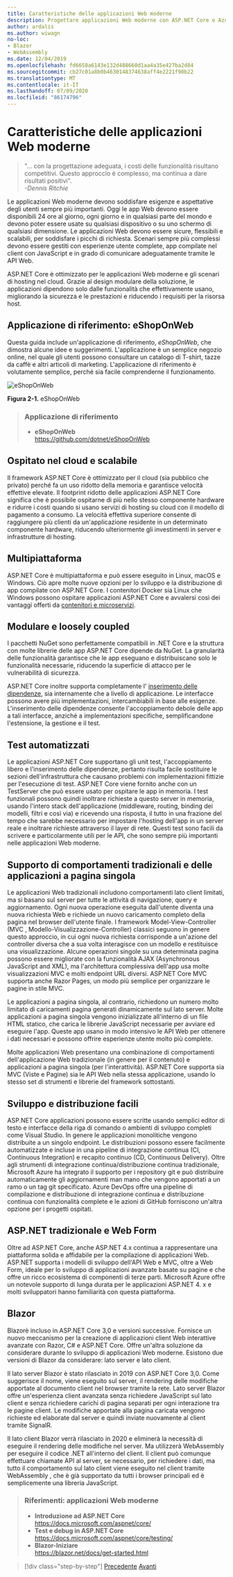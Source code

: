 ```yaml
---
title: Caratteristiche delle applicazioni Web moderne
description: Progettare applicazioni Web moderne con ASP.NET Core e Azure | Caratteristiche delle applicazioni Web moderne
author: ardalis
ms.author: wiwagn
no-loc:
- Blazor
- WebAssembly
ms.date: 12/04/2019
ms.openlocfilehash: fd6658a6143e132d488660d1aa4a35e427ba2d84
ms.sourcegitcommit: cb27c01a8b0b4630148374638aff4e2221f90b22
ms.translationtype: MT
ms.contentlocale: it-IT
ms.lasthandoff: 07/09/2020
ms.locfileid: "86174796"
---
```

# <a name="characteristics-of-modern-web-applications"></a>Caratteristiche delle applicazioni Web moderne

> "… con la progettazione adeguata, i costi delle funzionalità risultano competitivi. Questo approccio è complesso, ma continua a dare risultati positivi".  
> _\-Dennis Ritchie_

Le applicazioni Web moderne devono soddisfare esigenze e aspettative degli utenti sempre più importanti. Oggi le app Web devono essere disponibili 24 ore al giorno, ogni giorno e in qualsiasi parte del mondo e devono poter essere usate su qualsiasi dispositivo o su uno schermo di qualsiasi dimensione. Le applicazioni Web devono essere sicure, flessibili e scalabili, per soddisfare i picchi di richiesta. Scenari sempre più complessi devono essere gestiti con esperienze utente complete, app compilate nel client con JavaScript e in grado di comunicare adeguatamente tramite le API Web.

ASP.NET Core è ottimizzato per le applicazioni Web moderne e gli scenari di hosting nel cloud. Grazie al design modulare della soluzione, le applicazioni dipendono solo dalle funzionalità che effettivamente usano, migliorando la sicurezza e le prestazioni e riducendo i requisiti per la risorsa host.

## <a name="reference-application-eshoponweb"></a>Applicazione di riferimento: eShopOnWeb

Questa guida include un'applicazione di riferimento, _eShopOnWeb_, che dimostra alcune idee e suggerimenti. L'applicazione è un semplice negozio online, nel quale gli utenti possono consultare un catalogo di T-shirt, tazze da caffè e altri articoli di marketing. L'applicazione di riferimento è volutamente semplice, perché sia facile comprenderne il funzionamento.

![eShopOnWeb](./media/image2-1.png)

**Figura 2-1.** eShopOnWeb

> ### <a name="reference-application"></a>Applicazione di riferimento
>
> - **eShopOnWeb**  
>   <https://github.com/dotnet/eShopOnWeb>

## <a name="cloud-hosted-and-scalable"></a>Ospitato nel cloud e scalabile

Il framework ASP.NET Core è ottimizzato per il cloud (sia pubblico che privato) perché fa un uso ridotto della memoria e garantisce velocità effettive elevate. Il footprint ridotto delle applicazioni ASP.NET Core significa che è possibile ospitarne di più nello stesso componente hardware e ridurre i costi quando si usano servizi di hosting su cloud con il modello di pagamento a consumo. La velocità effettiva superiore consente di raggiungere più clienti da un'applicazione residente in un determinato componente hardware, riducendo ulteriormente gli investimenti in server e infrastrutture di hosting.

## <a name="cross-platform"></a>Multipiattaforma

ASP.NET Core è multipiattaforma e può essere eseguito in Linux, macOS e Windows. Ciò apre molte nuove opzioni per lo sviluppo e la distribuzione di app compilate con ASP.NET Core. I contenitori Docker sia Linux che Windows possono ospitare applicazioni ASP.NET Core e avvalersi così dei vantaggi offerti da [contenitori e microservizi](../microservices/index.md).

## <a name="modular-and-loosely-coupled"></a>Modulare e loosely coupled

I pacchetti NuGet sono perfettamente compatibili in .NET Core e la struttura con molte librerie delle app ASP.NET Core dipende da NuGet. La granularità delle funzionalità garantisce che le app eseguano e distribuiscano solo le funzionalità necessarie, riducendo la superficie di attacco per le vulnerabilità di sicurezza.

ASP.NET Core inoltre supporta completamente l' [inserimento delle dipendenze](https://deviq.com/dependency-injection/), sia internamente che a livello di applicazione. Le interfacce possono avere più implementazioni, intercambiabili in base alle esigenze. L'inserimento delle dipendenze consente l'accoppiamento debole delle app a tali interfacce, anziché a implementazioni specifiche, semplificandone l'estensione, la gestione e il test.

## <a name="easily-tested-with-automated-tests"></a>Test automatizzati

Le applicazioni ASP.NET Core supportano gli unit test, l'accoppiamento libero e l'inserimento delle dipendenze, pertanto risulta facile sostituire le sezioni dell'infrastruttura che causano problemi con implementazioni fittizie per l'esecuzione di test. ASP.NET Core viene fornito anche con un TestServer che può essere usato per ospitare le app in memoria. I test funzionali possono quindi inoltrare richieste a questo server in memoria, usando l'intero stack dell'applicazione (middleware, routing, binding dei modelli, filtri e così via) e ricevendo una risposta, il tutto in una frazione del tempo che sarebbe necessario per impostare l'hosting dell'app in un server reale e inoltrare richieste attraverso il layer di rete. Questi test sono facili da scrivere e particolarmente utili per le API, che sono sempre più importanti nelle applicazioni Web moderne.

## <a name="traditional-and-spa-behaviors-supported"></a>Supporto di comportamenti tradizionali e delle applicazioni a pagina singola

Le applicazioni Web tradizionali includono comportamenti lato client limitati, ma si basano sul server per tutte le attività di navigazione, query e aggiornamento. Ogni nuova operazione eseguita dall'utente diventa una nuova richiesta Web e richiede un nuovo caricamento completo della pagina nel browser dell'utente finale. I framework Model-View-Controller (MVC , Modello-Visualizzazione-Controller) classici seguono in genere questo approccio, in cui ogni nuova richiesta corrisponde a un'azione del controller diversa che a sua volta interagisce con un modello e restituisce una visualizzazione. Alcune operazioni singole su una determinata pagina possono essere migliorate con la funzionalità AJAX (Asynchronous JavaScript and XML), ma l'architettura complessiva dell'app usa molte visualizzazioni MVC e molti endpoint URL diversi. ASP.NET Core MVC supporta anche Razor Pages, un modo più semplice per organizzare le pagine in stile MVC.

Le applicazioni a pagina singola, al contrario, richiedono un numero molto limitato di caricamenti pagina generati dinamicamente sul lato server. Molte applicazioni a pagina singola vengono inizializzate all'interno di un file HTML statico, che carica le librerie JavaScript necessarie per avviare ed eseguire l'app. Queste app usano in modo intensivo le API Web per ottenere i dati necessari e possono offrire esperienze utente molto più complete.

Molte applicazioni Web presentano una combinazione di comportamenti dell'applicazione Web tradizionale (in genere per il contenuto) e applicazioni a pagina singola (per l'interattività). ASP.NET Core supporta sia MVC (Viste e Pagine) sia le API Web nella stessa applicazione, usando lo stesso set di strumenti e librerie del framework sottostanti.

## <a name="simple-development-and-deployment"></a>Sviluppo e distribuzione facili

ASP.NET Core applicazioni possono essere scritte usando semplici editor di testo e interfacce della riga di comando o ambienti di sviluppo completi come Visual Studio. In genere le applicazioni monolitiche vengono distribuite a un singolo endpoint. Le distribuzioni possono essere facilmente automatizzate e incluse in una pipeline di integrazione continua (CI, Continuous Integration) e recapito continuo (CD, Continuous Delivery). Oltre agli strumenti di integrazione continua/distribuzione continua tradizionale, Microsoft Azure ha integrato il supporto per i repository git e può distribuire automaticamente gli aggiornamenti man mano che vengono apportati a un ramo o un tag git specificato. Azure DevOps offre una pipeline di compilazione e distribuzione di integrazione continua e distribuzione continua con funzionalità complete e le azioni di GitHub forniscono un'altra opzione per i progetti ospitati.

## <a name="traditional-aspnet-and-web-forms"></a>ASP.NET tradizionale e Web Form

Oltre ad ASP.NET Core, anche ASP.NET 4.x continua a rappresentare una piattaforma solida e affidabile per la compilazione di applicazioni Web. ASP.NET supporta i modelli di sviluppo dell'API Web e MVC, oltre a Web Form, ideale per lo sviluppo di applicazioni avanzate basate su pagine e che offre un ricco ecosistema di componenti di terze parti. Microsoft Azure offre un notevole supporto di lunga durata per le applicazioni ASP.NET 4. x e molti sviluppatori hanno familiarità con questa piattaforma.

## Blazor

Blazorè incluso in ASP.NET Core 3,0 e versioni successive. Fornisce un nuovo meccanismo per la creazione di applicazioni client Web interattive avanzate con Razor, C# e ASP.NET Core. Offre un'altra soluzione da considerare durante lo sviluppo di applicazioni Web moderne. Esistono due versioni di Blazor da considerare: lato server e lato client.

Il lato server Blazor è stato rilasciato in 2019 con ASP.NET Core 3,0. Come suggerisce il nome, viene eseguito sul server, il rendering delle modifiche apportate al documento client nel browser tramite la rete. Lato server Blazor offre un'esperienza client avanzata senza richiedere JavaScript sul lato client e senza richiedere carichi di pagina separati per ogni interazione tra le pagine client. Le modifiche apportate alla pagina caricata vengono richieste ed elaborate dal server e quindi inviate nuovamente al client tramite SignalR.

Il lato client Blazor verrà rilasciato in 2020 e eliminerà la necessità di eseguire il rendering delle modifiche nel server. Ma utilizzerà WebAssembly per eseguire il codice .NET all'interno del client. Il client può comunque effettuare chiamate API al server, se necessario, per richiedere i dati, ma tutto il comportamento sul lato client viene eseguito nel client tramite WebAssembly , che è già supportato da tutti i browser principali ed è semplicemente una libreria JavaScript.

> ### <a name="references--modern-web-applications"></a>Riferimenti: applicazioni Web moderne
>
> - **Introduzione ad ASP.NET Core**  
>   <https://docs.microsoft.com/aspnet/core/>
> - **Test e debug in ASP.NET Core**  
>   <https://docs.microsoft.com/aspnet/core/testing/>
> - **Blazor-Iniziare**  
>   <https://blazor.net/docs/get-started.html>

>[!div class="step-by-step"]
>[Precedente](index.md) 
> [Avanti](choose-between-traditional-web-and-single-page-apps.md)
